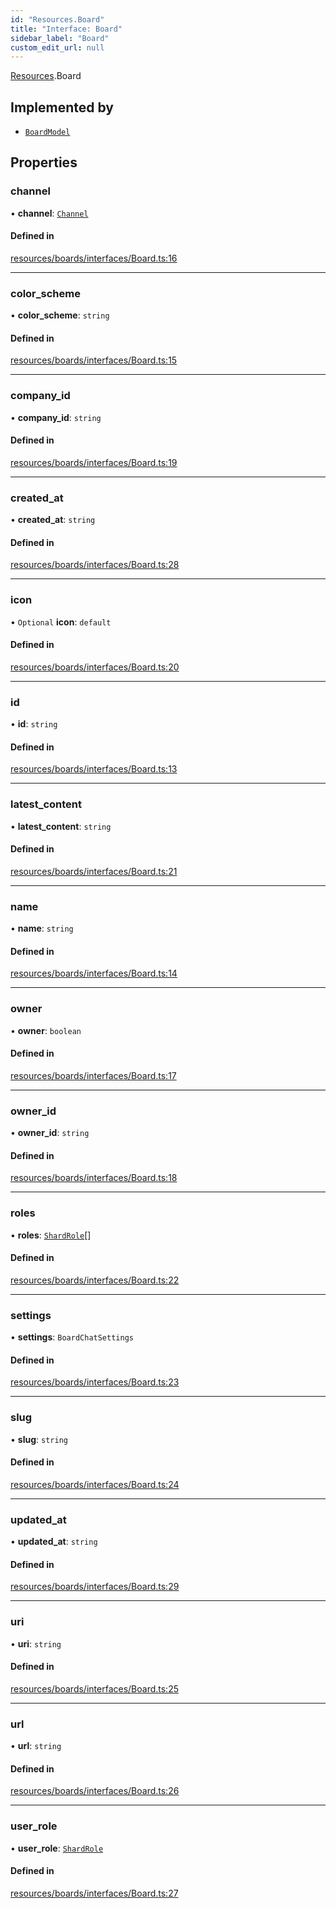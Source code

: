 ```yaml
---
id: "Resources.Board"
title: "Interface: Board"
sidebar_label: "Board"
custom_edit_url: null
---
```


[Resources](../modules/Resources.md).Board

## Implemented by

- [`BoardModel`](../classes/Models.BoardModel.md)

## Properties

### channel

• **channel**: [`Channel`](Resources.Channel.md)

#### Defined in

[resources/boards/interfaces/Board.ts:16](https://github.com/Teck-Digital/teckboard-api-js/blob/0ed37d3/packages/v1/resources/boards/interfaces/Board.ts#L16)

___

### color\_scheme

• **color\_scheme**: `string`

#### Defined in

[resources/boards/interfaces/Board.ts:15](https://github.com/Teck-Digital/teckboard-api-js/blob/0ed37d3/packages/v1/resources/boards/interfaces/Board.ts#L15)

___

### company\_id

• **company\_id**: `string`

#### Defined in

[resources/boards/interfaces/Board.ts:19](https://github.com/Teck-Digital/teckboard-api-js/blob/0ed37d3/packages/v1/resources/boards/interfaces/Board.ts#L19)

___

### created\_at

• **created\_at**: `string`

#### Defined in

[resources/boards/interfaces/Board.ts:28](https://github.com/Teck-Digital/teckboard-api-js/blob/0ed37d3/packages/v1/resources/boards/interfaces/Board.ts#L28)

___

### icon

• `Optional` **icon**: `default`

#### Defined in

[resources/boards/interfaces/Board.ts:20](https://github.com/Teck-Digital/teckboard-api-js/blob/0ed37d3/packages/v1/resources/boards/interfaces/Board.ts#L20)

___

### id

• **id**: `string`

#### Defined in

[resources/boards/interfaces/Board.ts:13](https://github.com/Teck-Digital/teckboard-api-js/blob/0ed37d3/packages/v1/resources/boards/interfaces/Board.ts#L13)

___

### latest\_content

• **latest\_content**: `string`

#### Defined in

[resources/boards/interfaces/Board.ts:21](https://github.com/Teck-Digital/teckboard-api-js/blob/0ed37d3/packages/v1/resources/boards/interfaces/Board.ts#L21)

___

### name

• **name**: `string`

#### Defined in

[resources/boards/interfaces/Board.ts:14](https://github.com/Teck-Digital/teckboard-api-js/blob/0ed37d3/packages/v1/resources/boards/interfaces/Board.ts#L14)

___

### owner

• **owner**: `boolean`

#### Defined in

[resources/boards/interfaces/Board.ts:17](https://github.com/Teck-Digital/teckboard-api-js/blob/0ed37d3/packages/v1/resources/boards/interfaces/Board.ts#L17)

___

### owner\_id

• **owner\_id**: `string`

#### Defined in

[resources/boards/interfaces/Board.ts:18](https://github.com/Teck-Digital/teckboard-api-js/blob/0ed37d3/packages/v1/resources/boards/interfaces/Board.ts#L18)

___

### roles

• **roles**: [`ShardRole`](Resources.ShardRole.md)[]

#### Defined in

[resources/boards/interfaces/Board.ts:22](https://github.com/Teck-Digital/teckboard-api-js/blob/0ed37d3/packages/v1/resources/boards/interfaces/Board.ts#L22)

___

### settings

• **settings**: `BoardChatSettings`

#### Defined in

[resources/boards/interfaces/Board.ts:23](https://github.com/Teck-Digital/teckboard-api-js/blob/0ed37d3/packages/v1/resources/boards/interfaces/Board.ts#L23)

___

### slug

• **slug**: `string`

#### Defined in

[resources/boards/interfaces/Board.ts:24](https://github.com/Teck-Digital/teckboard-api-js/blob/0ed37d3/packages/v1/resources/boards/interfaces/Board.ts#L24)

___

### updated\_at

• **updated\_at**: `string`

#### Defined in

[resources/boards/interfaces/Board.ts:29](https://github.com/Teck-Digital/teckboard-api-js/blob/0ed37d3/packages/v1/resources/boards/interfaces/Board.ts#L29)

___

### uri

• **uri**: `string`

#### Defined in

[resources/boards/interfaces/Board.ts:25](https://github.com/Teck-Digital/teckboard-api-js/blob/0ed37d3/packages/v1/resources/boards/interfaces/Board.ts#L25)

___

### url

• **url**: `string`

#### Defined in

[resources/boards/interfaces/Board.ts:26](https://github.com/Teck-Digital/teckboard-api-js/blob/0ed37d3/packages/v1/resources/boards/interfaces/Board.ts#L26)

___

### user\_role

• **user\_role**: [`ShardRole`](Resources.ShardRole.md)

#### Defined in

[resources/boards/interfaces/Board.ts:27](https://github.com/Teck-Digital/teckboard-api-js/blob/0ed37d3/packages/v1/resources/boards/interfaces/Board.ts#L27)
